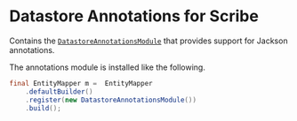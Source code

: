 # Datastore Annotations for Scribe

Contains the [`DatastoreAnnotationsModule`][module-class] that provides
support for Jackson annotations.

The annotations module is installed like the following.

```java
final EntityMapper m =  EntityMapper
    .defaultBuilder()
    .register(new DatastoreAnnotationsModule())
    .build();
```

[module-class]: src/main/java/eu/toolchain/scribe/DatastoreAnnotationsModule.java
